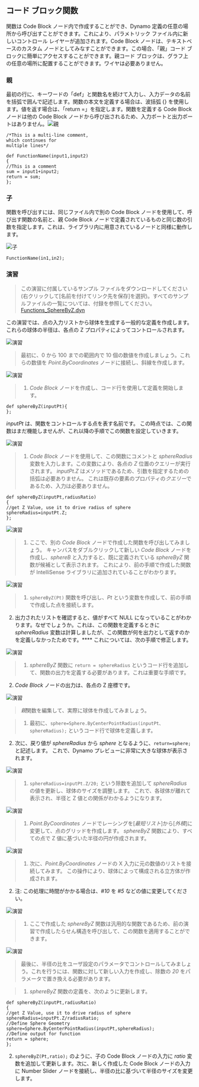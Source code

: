 

## コード ブロック関数

関数は Code Block ノード内で作成することができ、Dynamo 定義の任意の場所から呼び出すことができます。これにより、パラメトリック ファイル内に新しいコントロール レイヤーが追加されます。Code Block ノードは、テキストベースのカスタム ノードとしてみなすことができます。この場合、「親」コード ブロックに簡単にアクセスすることができます。親コード ブロックは、グラフ上の任意の場所に配置することができます。ワイヤは必要ありません。

### 親

最初の行に、キーワードの「def」と関数名を続けて入力し、入力データの名前を括弧で囲んで記述します。関数の本文を定義する場合は、波括弧 {} を使用します。値を返す場合は、「return =」を指定します。関数を定義する Code Block ノードは他の Code Block ノードから呼び出されるため、入力ポートと出力ポートはありません。![親](images/7-4/21.png)

```
/*This is a multi-line comment,
which continues for
multiple lines*/

def FunctionName(input1,input2)
{
//This is a comment
sum = input1+input2;
return = sum;
};
```

### 子

関数を呼び出すには、同じファイル内で別の Code Block ノードを使用して、呼び出す関数の名前と、親 Code Block ノードで定義されているものと同じ数の引数を指定します。これは、ライブラリ内に用意されているノードと同様に動作します。

![子](images/7-4/20.png)

```
FunctionName(in1,in2);
```

### 演習

> この演習に付属しているサンプル ファイルをダウンロードしてください(右クリックして[名前を付けてリンク先を保存]を選択)。すべてのサンプルファイルの一覧については、付録を参照してください。[Functions_SphereByZ.dyn](datasets/7-4/Functions_SphereByZ.dyn)

この演習では、点の入力リストから球体を生成する一般的な定義を作成します。これらの球体の半径は、各点の Z プロパティによってコントロールされます。

![演習](images/7-4/Exercise/11.png)

> 最初に、0 から 100 までの範囲内で 10 個の数値を作成しましょう。これらの数値を *Point.ByCoordinates* ノードに接続し、斜線を作成します。

![演習](images/7-4/Exercise/10.png)

> 1. *Code Block* ノードを作成し、コード行を使用して定義を開始します。
```
def sphereByZ(inputPt){
};
```

*inputPt* は、関数をコントロールする点を表す名前です。 この時点では、この関数はまだ機能しませんが、これ以降の手順でこの関数を設定していきます。

![演習](images/7-4/Exercise/09.png)

> 1. *Code Block* ノードを使用して、この関数にコメントと *sphereRadius* 変数を入力します。この変数により、各点の *Z* 位置のクエリーが実行されます。 *inputPt.Z* はメソッドであるため、引数を指定するための括弧は必要ありません。 これは既存の要素のプロパティの*クエリー*であるため、入力は必要ありません。
```
def sphereByZ(inputPt,radiusRatio)
{
//get Z Value, use it to drive radius of sphere
sphereRadius=inputPt.Z;
};
```

![演習](images/7-4/Exercise/08.png)

> 1. ここで、別の *Code Block* ノードで作成した関数を呼び出してみましょう。 キャンバスをダブルクリックして新しい *Code Block* ノードを作成し、*sphereB* と入力すると、既に定義されている *sphereByZ* 関数が候補として表示されます。 これにより、前の手順で作成した関数が IntelliSense ライブラリに追加されていることがわかります。

![演習](images/7-4/Exercise/07.png)

> 1. ```sphereByZ(Pt)``` 関数を呼び出し、*Pt* という変数を作成して、前の手順で作成した点を接続します。
2. 出力されたリストを確認すると、値がすべて NULL になっていることがわかります。なぜでしょうか。これは、この関数を定義するときに *sphereRadius* 変数は計算しましたが、この関数が何を出力として返すのかを定義しなかったためです。**** これについては、次の手順で修正します。

![演習](images/7-4/Exercise/06.png)

> 1. *sphereByZ* 関数に ```return = sphereRadius``` というコード行を追加して、関数の出力を定義する必要があります。これは重要な手順です。
2. *Code Block* ノードの出力は、各点の Z 座標です。

![演習](images/7-4/Exercise/05.png)

> *親*関数を編集して、実際に球体を作成してみましょう。

> 1. 最初に、```sphere=Sphere.ByCenterPointRadius(inputPt、sphereRadius);``` というコード行で球体を定義します。
2. 次に、戻り値が *sphereRadius* から *sphere* となるように、```return=sphere;``` と記述します。 これで、Dynamo プレビューに非常に大きな球体が表示されます。

![演習](images/7-4/Exercise/04.png)

> 1. ```sphereRadius=inputPt.Z/20;``` という除数を追加して *sphereRadius* の値を更新し、球体のサイズを調整します。 これで、各球体が離れて表示され、半径と Z 値との関係がわかるようになります。

![演習](images/7-4/Exercise/03.png)

> 1. *Point.ByCoordinates* ノードでレーシングを[*最短リスト*]から[*外積*]に変更して、点のグリッドを作成します。 *sphereByZ* 関数により、すべての点で Z 値に基づいた半径の円が作成されます。

![演習](images/7-4/Exercise/02.png)

> 1. 次に、*Point.ByCoordinates* ノードの X 入力に元の数値のリストを接続してみます。 この操作により、球体によって構成される立方体が作成されます。
2. 注: この処理に時間がかかる場合は、*#10* を *#5* などの値に変更してください。

![演習](images/7-4/Exercise/01.png)

> 1. ここで作成した *sphereByZ* 関数は汎用的な関数であるため、前の演習で作成したらせん構造を呼び出して、この関数を適用することができます。

![演習](images/7-4/Exercise/20.png)

> 最後に、半径の比をユーザ設定のパラメータでコントロールしてみましょう。これを行うには、関数に対して新しい入力を作成し、除数の *20* をパラメータで置き換える必要があります。

> 1. *sphereByZ* 関数の定義を、次のように更新します。
```
def sphereByZ(inputPt,radiusRatio)
{
//get Z Value, use it to drive radius of sphere
sphereRadius=inputPt.Z/radiusRatio;
//Define Sphere Geometry
sphere=Sphere.ByCenterPointRadius(inputPt,sphereRadius);
//Define output for function
return = sphere;
};
```

2. ```sphereByZ(Pt,ratio);``` のように、子の Code Block ノードの入力に *ratio* 変数を追加して更新します。次に、新しく作成した Code Block ノードの入力に Number Slider ノードを接続し、半径の比に基づいて半径のサイズを変更します。

